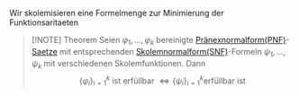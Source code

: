 Wir skolemisieren eine Formelmenge zur Minimierung der Funktionsaritaeten

>[!NOTE] Theorem
>Seien $\varphi_1, \dots, \varphi_k$ bereinigte [Pränexnormalform(PNF)](Normalformen%20der%20Prädikatenlogik.md#Pränexnormalform(PNF))-[Saetze](Satz.md) mit entsprechenden [Skolemnormalform(SNF)](Normalformen%20der%20Prädikatenlogik.md#Skolemnormalform(SNF))-Formeln $\psi_1, \dots, \psi_k$ mit
>verschiedenen Skolemfunktionen. Dann
>$$\lbrace \varphi_i\rbrace^{k}_{i=1} \text{ ist erfüllbar } \iff \lbrace \psi_i\rbrace^{k}_{i=1} \text{erfüllbar ist}$$  

